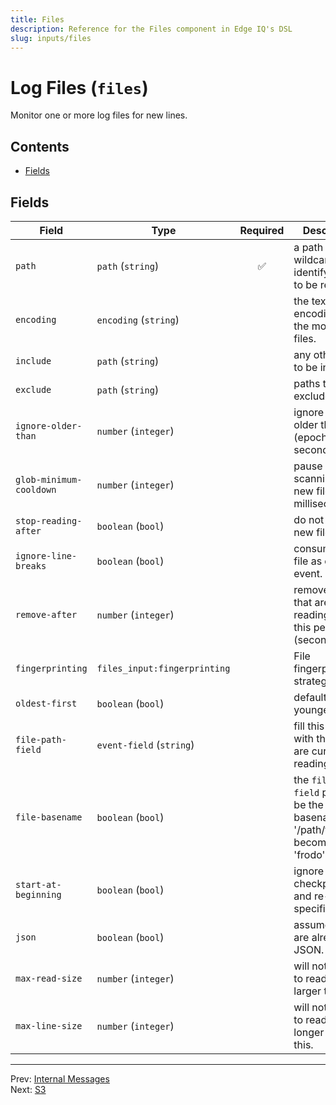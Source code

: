 ```yaml
---
title: Files
description: Reference for the Files component in Edge IQ's DSL
slug: inputs/files
---
```




# Log Files (`files`)

Monitor one or more log files for new lines.


## Contents

- [Fields](#fields)




## Fields


| Field | Type | Required | Description |
|---|---|:---:|---|
| `path` | `path` (`string`) | ✅ | a path with wildcards identifying files to be read. |
| `encoding` | `encoding` (`string`) |  | the text encoding for the monitored files. |
| `include` | `path` (`string`) |  | any other paths to be included. |
| `exclude` | `path` (`string`) |  | paths to be excluded. |
| `ignore-older-than` | `number` (`integer`) |  | ignore files older than this (epoch time in seconds). |
| `glob-minimum-cooldown` | `number` (`integer`) |  | pause after scanning for new files (in milliseconds). |
| `stop-reading-after` | `boolean` (`bool`) |  | do not wait for new files. |
| `ignore-line-breaks` | `boolean` (`bool`) |  | consume each file as one event. |
| `remove-after` | `number` (`integer`) |  | remove files that are done reading  after this period (seconds). |
| `fingerprinting` | `files_input:fingerprinting` |  | File fingerprinting strategy. |
| `oldest-first` | `boolean` (`bool`) |  | default is youngest first. |
| `file-path-field` | `event-field` (`string`) |  | fill this field with the file we are currently reading from. |
| `file-basename` | `boolean` (`bool`) |  | the `file-path-field` path will be the basename (e.g. '/path/frodo.txt' becomes just 'frodo'). |
| `start-at-beginning` | `boolean` (`bool`) |  | ignore stored checkpoints and re-read all specified files. |
| `json` | `boolean` (`bool`) |  | assume lines are already JSON. |
| `max-read-size` | `number` (`integer`) |  | will not attempt to read files larger than this. |
| `max-line-size` | `number` (`integer`) |  | will not attempt to read lines longer than this. |








---
Prev: [Internal Messages](internal-messages.md)  
Next: [S3](s3.md)  
